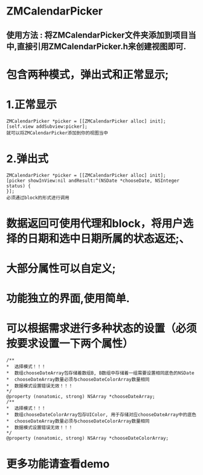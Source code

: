 # ZMCalendarPicker
## 使用方法 : 将ZMCalendarPicker文件夹添加到项目当中,直接引用ZMCalendarPicker.h来创建视图即可.

#  包含两种模式，弹出式和正常显示;
#  1.正常显示
    ZMCalendarPicker *picker = [[ZMCalendarPicker alloc] init];
    [self.view addSubview:picker];
    就可以将ZMCalendarPicker添加到你的视图当中
#  2.弹出式
    ZMCalendarPicker *picker = [[ZMCalendarPicker alloc] init];
    [picker showInView:nil andResult:^(NSDate *chooseDate, NSInteger status) {
    }];
    必须通过block的形式进行调用

#  数据返回可使用代理和block，将用户选择的日期和选中日期所属的状态返还;、
#  大部分属性可以自定义;
#  功能独立的界面,使用简单.
#  可以根据需求进行多种状态的设置（必须按要求设置一下两个属性）

    /**
    *  选择模式！！！
    *  数组chooseDateArray包存储着数组B, B数组中存储着一组需要设置相同底色的NSDate
    *  chooseDateArray数量必须与chooseDateColorArray数量相同
    *  数据模式设置错误无效！！！
    */
    @property (nonatomic, strong) NSArray *chooseDateArray;
    /**
    *  选择模式！！！
    *  数组chooseDateColorArray包存UIColor, 用于存储对应chooseDateArray中的底色
    *  chooseDateArray数量必须与chooseDateColorArray数量相同
    *  数据模式设置错误无效！！！
    */
    @property (nonatomic, strong) NSArray *chooseDateColorArray;

#  更多功能请查看demo

